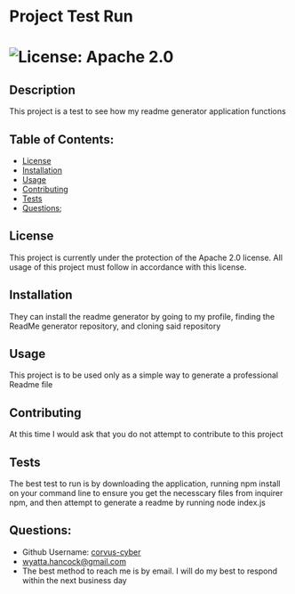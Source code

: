 # Project Test Run
#  ![License: Apache 2.0](https://img.shields.io/badge/License-Apache%202.0-informational?style=for-the-badge&logo=appveyor.svg)

## Description
This project is a test to see how my readme generator application functions

## Table of Contents:
* [License](#license)
* [Installation](#installation)
* [Usage](#usage)
* [Contributing](#contributing)
* [Tests](#tests)
* [Questions](#questions);

## License
This project is currently under the protection of the Apache 2.0 license. 
All usage of this project must follow in accordance with this license.

## Installation
They can install the readme generator by going to my profile, finding the ReadMe generator repository, and cloning said repository

## Usage
This project is to be used only as a simple way to generate a professional Readme file

## Contributing
At this time I would ask that you do not attempt to contribute to this project

## Tests
The best test to run is by downloading the application, running npm install on your command line to ensure you get the necesscary files from inquirer npm, and then attempt to generate a readme by running node index.js

## Questions:
* Github Username: [corvus-cyber](https://github.com/corvus-cyber)
* wyatta.hancock@gmail.com
* The best method to reach me is by email. I will do my best to respond within the next business day

